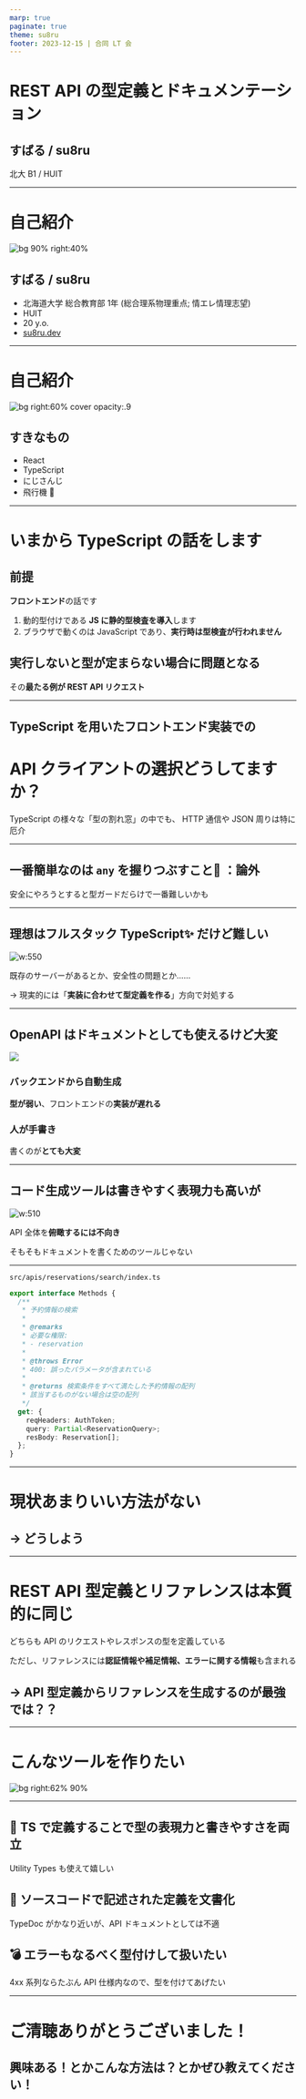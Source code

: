```yaml
---
marp: true
paginate: true
theme: su8ru
footer: 2023-12-15 | 合同 LT 会
---
```


# REST API の型定義とドキュメンテーション

## すばる / su8ru

北大 B1 / HUIT

---

<!--
header: REST API の型定義とドキュメンテーション | su8ru
-->

# 自己紹介

![bg 90% right:40%](https://su8.run/avatar?s=1080)

## すばる / su8ru

- 北海道大学 総合教育部 1年
  (総合理系物理重点; 情エレ情理志望)
- HUIT
- 20 y.o.
- [su8ru.dev](https://su8ru.dev)

---

# 自己紹介

![bg right:60% cover opacity:.9](images/hac.jpg)

## すきなもの

- React
- TypeScript
- にじさんじ
- 飛行機 🔴

---

# いまから TypeScript の話をします

## 前提

**フロントエンド**の話です

1. 動的型付けである **JS に静的型検査を導入**します
2. ブラウザで動くのは JavaScript であり、**実行時は型検査が行われません**

## 実行しないと型が定まらない場合に問題となる
その**最たる例が REST API リクエスト**

---

## TypeScript を用いたフロントエンド実装での

# API クライアントの選択どうしてますか？

TypeScript の様々な「型の割れ窓」の中でも、
HTTP 通信や JSON 周りは特に厄介

---

<!-- # API クライアントの選択どうしてますか？ -->

## 一番簡単なのは `any` を握りつぶすこと:woozy_face: ：論外

安全にやろうとすると型ガードだらけで一番難しいかも

---

<!-- # API クライアントの選択どうしてますか？ -->

## 理想はフルスタック TypeScript:sparkles: だけど難しい

![w:550](images/fullstack.svg)

既存のサーバーがあるとか、安全性の問題とか……

→ 現実的には「**実装に合わせて型定義を作る**」方向で対処する

---

<!-- # API クライアントの選択どうしてますか？ -->

## OpenAPI はドキュメントとしても使えるけど大変

![](images/openapi.svg)

### バックエンドから自動生成

**型が弱い**、フロントエンドの**実装が遅れる**

### 人が手書き

書くのが**とても大変**

---

<!-- # API クライアントの選択どうしてますか？ -->

## コード生成ツールは書きやすく表現力も高いが

![w:510](images/aspida.svg)

API 全体を**俯瞰するには不向き**

そもそもドキュメントを書くためのツールじゃない

---

`src/apis/reservations/search/index.ts`

```ts
export interface Methods {
  /**
   * 予約情報の検索
   *
   * @remarks
   * 必要な権限:
   * - reservation
   *
   * @throws Error
   * 400: 誤ったパラメータが含まれている
   *
   * @returns 検索条件をすべて満たした予約情報の配列
   * 該当するものがない場合は空の配列
   */
  get: {
    reqHeaders: AuthToken;
    query: Partial<ReservationQuery>;
    resBody: Reservation[];
  };
}
```

---

# 現状あまりいい方法がない

## → どうしよう

---

# REST API 型定義とリファレンスは本質的に同じ

どちらも API のリクエストやレスポンスの型を定義している

ただし、リファレンスには**認証情報や補足情報、エラーに関する情報**も含まれる

## → API 型定義からリファレンスを生成するのが最強では？？

---

# こんなツールを作りたい

![bg right:62% 90%](images/solution.svg)

---

## 📝 TS で定義することで型の表現力と書きやすさを両立

Utility Types も使えて嬉しい


## 📘 ソースコードで記述された定義を文書化

TypeDoc がかなり近いが、API ドキュメントとしては不適

## 💣 エラーもなるべく型付けして扱いたい

4xx 系列ならたぶん API 仕様内なので、型を付けてあげたい

---

# ご清聴ありがとうございました！

## 興味ある！とかこんな方法は？とかぜひ教えてください！
